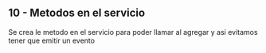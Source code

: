 ## 10 - Metodos en el servicio

Se crea le metodo en el servicio para poder llamar al agregar y asi evitamos tener que emitir un evento




